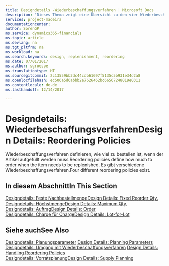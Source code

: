 ```yaml
---
title: Designdetails -Wiederbeschaffungsverfahren | Microsoft Docs
description: "Dieses Thema zeigt eine Übersicht zu den vier Wiederbeschaffungsverfahren, die für einen Wiederauffüllauftrag verfügbar sind."
services: project-madeira
documentationcenter: 
author: SorenGP
ms.service: dynamics365-financials
ms.topic: article
ms.devlang: na
ms.tgt_pltfrm: na
ms.workload: na
ms.search.keywords: design, replenishment, reordering
ms.date: 07/01/2017
ms.author: sgroespe
ms.translationtype: HT
ms.sourcegitcommit: 2c13559bb3dc44cdb61697f5135c5b931e34d2a8
ms.openlocfilehash: ec506a5d6abbb2e7626462bc66567248019e0311
ms.contentlocale: de-de
ms.lasthandoff: 12/14/2017

---
```

# <a name="design-details-reordering-policies"></a><span data-ttu-id="b5698-103">Designdetails: Wiederbeschaffungsverfahren</span><span class="sxs-lookup"><span data-stu-id="b5698-103">Design Details: Reordering Policies</span></span>
<span data-ttu-id="b5698-104">Wiederbeschaffungsverfahren definieren, wie viel zu bestellen ist, wenn der Artikel aufgefüllt werden muss.</span><span class="sxs-lookup"><span data-stu-id="b5698-104">Reordering policies define how much to order when the item needs to be replenished.</span></span> <span data-ttu-id="b5698-105">Es gibt verschiedene Wiederbeschaffungsverfahren.</span><span class="sxs-lookup"><span data-stu-id="b5698-105">Four different reordering policies exist.</span></span>  

## <a name="in-this-section"></a><span data-ttu-id="b5698-106">In diesem Abschnitt</span><span class="sxs-lookup"><span data-stu-id="b5698-106">In This Section</span></span>  
[<span data-ttu-id="b5698-107">Designdetails: Feste Nachbestellmenge</span><span class="sxs-lookup"><span data-stu-id="b5698-107">Design Details: Fixed Reorder Qty.</span></span>](design-details-fixed-reorder-qty.md)  
[<span data-ttu-id="b5698-108">Designdetails: Höchstmenge</span><span class="sxs-lookup"><span data-stu-id="b5698-108">Design Details: Maximum Qty.</span></span>](design-details-maximum-qty.md)  
[<span data-ttu-id="b5698-109">Designdetails: Auftrag</span><span class="sxs-lookup"><span data-stu-id="b5698-109">Design Details: Order</span></span>](design-details-order.md)  
[<span data-ttu-id="b5698-110">Designdetails: Charge für Charge</span><span class="sxs-lookup"><span data-stu-id="b5698-110">Design Details: Lot-for-Lot</span></span>](design-details-lot-for-lot.md)  

## <a name="see-also"></a><span data-ttu-id="b5698-111">Siehe auch</span><span class="sxs-lookup"><span data-stu-id="b5698-111">See Also</span></span>  
<span data-ttu-id="b5698-112">[Designdetails: Planungsparameter](design-details-planning-parameters.md) </span><span class="sxs-lookup"><span data-stu-id="b5698-112">[Design Details: Planning Parameters](design-details-planning-parameters.md) </span></span>  
<span data-ttu-id="b5698-113">[Designdetails: Umgang mit Wiederbeschaffungsverfahren](design-details-handling-reordering-policies.md) </span><span class="sxs-lookup"><span data-stu-id="b5698-113">[Design Details: Handling Reordering Policies](design-details-handling-reordering-policies.md) </span></span>  
[<span data-ttu-id="b5698-114">Designdetails: Vorratsplanung</span><span class="sxs-lookup"><span data-stu-id="b5698-114">Design Details: Supply Planning</span></span>](design-details-supply-planning.md)

